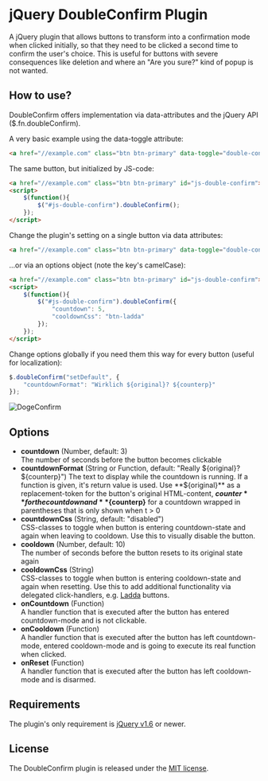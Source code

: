 jQuery DoubleConfirm Plugin
===========================

A jQuery plugin that allows buttons to transform into a confirmation mode when clicked initially, so that they need to be clicked a second time to confirm the user's choice.
This is useful for buttons with severe consequences like deletion and where an "Are you sure?" kind of popup is not wanted.



How to use?
-----------

DoubleConfirm offers implementation via data-attributes and the jQuery API ($.fn.doubleConfirm).

A very basic example using the data-toggle attribute:
```html
<a href="//example.com" class="btn btn-primary" data-toggle="double-confirm">Go to example.com</a>
```

The same button, but initialized by JS-code:
```html
<a href="//example.com" class="btn btn-primary" id="js-double-confirm">Go to example.com</a>
<script>
	$(function(){
		$("#js-double-confirm").doubleConfirm();
	});
</script>
```

Change the plugin's setting on a single button via data attributes:
```html
<a href="//example.com" class="btn btn-primary" data-toggle="double-confirm" data-countdown="5" data-cooldown-css="btn-ladda">Go to example.com</a>
```

...or via an options object (note the key's camelCase):
```html
<a href="//example.com" class="btn btn-primary" id="js-double-confirm">Go to example.com</a>
<script>
	$(function(){
		$("#js-double-confirm").doubleConfirm({
			"countdown": 5,
			"cooldownCss": "btn-ladda"
		});
	});
</script>
```

Change options globally if you need them this way for every button (useful for localization):
```javascript
$.doubleConfirm("setDefault", {
	"countdownFormat": "Wirklich ${original}? ${counterp}"
});
```

![DogeConfirm](http://i.imgur.com/qUwMBs8.png "Doge Confirm")


Options
-------

* **countdown** (Number, default: 3)  
  The number of seconds before the button becomes clickable
* **countdownFormat** (String or Function, default: "Really ${original}? ${counterp}")  
  The text to display while the countdown is running. If a function is given, it's return value is used. Use **${original}** as a replacement-token for the button's original HTML-content, **${counter}** for the countdown and **${counterp}** for a countdown wrapped in parentheses that is only shown when t > 0
* **countdownCss** (String, default: "disabled")  
  CSS-classes to toggle when button is entering countdown-state and again when leaving to cooldown. Use this to visually disable the button.
* **cooldown** (Number, default: 10)  
  The number of seconds before the button resets to its original state again
* **cooldownCss** (String)  
  CSS-classes to toggle when button is entering cooldown-state and again when resetting. Use this to add additional functionality via delegated click-handlers, e.g. [Ladda](http://lab.hakim.se/ladda/) buttons.
* **onCountdown** (Function)  
  A handler function that is executed after the button has entered countdown-mode and is not clickable.
* **onCooldown** (Function)  
  A handler function that is executed after the button has left countdown-mode, entered cooldown-mode and is going to execute its real function when clicked.
* **onReset** (Function)  
  A handler function that is executed after the button has left cooldown-mode and is disarmed.



Requirements
------------

The plugin's only requirement is [jQuery v1.6](http://jquery.com/) or newer.



License
-------

The DoubleConfirm plugin is released under the [MIT license](http://www.opensource.org/licenses/MIT).